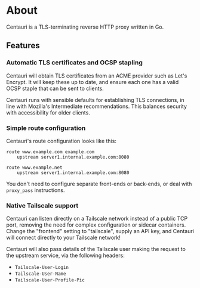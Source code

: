 # About

Centauri is a TLS-terminating reverse HTTP proxy written in Go.

## Features

### Automatic TLS certificates and OCSP stapling

Centauri will obtain TLS certificates from an ACME provider such as
Let's Encrypt. It will keep these up to date, and ensure each one
has a valid OCSP staple that can be sent to clients.

Centauri runs with sensible defaults for establishing TLS connections,
in line with Mozilla's Intermediate recommendations. This balances
security with accessibility for older clients.

### Simple route configuration

Centauri's route configuration looks like this:

```
route www.example.com example.com
    upstream server1.internal.example.com:8080

route www.example.net
    upstream server1.internal.example.com:8080
```

You don't need to configure separate front-ends or back-ends, or
deal with `proxy_pass` instructions.

### Native Tailscale support

Centauri can listen directly on a Tailscale network instead of
a public TCP port, removing the need for complex configuration
or sidecar containers. Change the "frontend" setting to
"tailscale", supply an API key, and Centauri will connect
directly to your Tailscale network!

Centauri will also pass details of the Tailscale user making
the request to the upstream service, via the following headers:

- `Tailscale-User-Login`
- `Tailscale-User-Name`
- `Tailscale-User-Profile-Pic`
